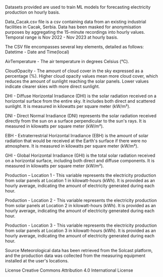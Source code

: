 Datasets provided are used to train ML models for forecasting electricity production on hourly basis.

Data_Cacak.csv file is a csv containing data from an existing industrial facilities in Cacak, Serbia. Data has been masked for anonymisation purposes by aggregating the 15-minute recordings into hourly values. Temporal range is Nov 2022 - Nov 2023 at hourly basis. 

The CSV file encompasses several key elements, detailed as follows:
Datetime - Date and Time(local)

AirTemperature - The air temperature in degrees Celsius (°C).

CloudOpacity - The amount of cloud cover in the sky expressed as a percentage (%). Higher cloud opacity values mean more cloud cover, which reduces the amount of sunlight reaching the solar panels. Lower values indicate clearer skies with more direct sunlight.

DHI - Diffuse Horizontal Irradiance (DHI) is the solar radiation received on a horizontal surface from the entire sky. It includes both direct and scattered sunlight. It is measured in kilowatts per square meter (kW/m²).

DNI - Direct Normal Irradiance (DNI) represents the solar radiation received directly from the sun on a surface perpendicular to the sun's rays. It is measured in kilowatts per square meter (kW/m²).

EBH - Extraterrestrial Horizontal Irradiance (EBH) is the amount of solar radiation that would be received at the Earth's surface if there were no atmosphere. It is measured in kilowatts per square meter (kW/m²).

GHI - Global Horizontal Irradiance (GHI) is the total solar radiation received on a horizontal surface, including both direct and diffuse components. It is measured in kilowatts per square meter (kW/m²).

Production – Location 1 - This variable represents the electricity production from solar panels at Location 1 in kilowatt-hours (kWh). It is provided as an hourly average, indicating the amount of electricity generated during each hour.

Production - Location 2 - This variable represents the electricity production from solar panels at Location 2 in kilowatt-hours (kWh). It is provided as an hourly average, indicating the amount of electricity generated during each hour.

Production - Location 3 - This variable represents the electricity production from solar panels at Location 3 in kilowatt-hours (kWh). It is provided as an hourly average, indicating the amount of electricity generated during each hour.

Source
Meteorological data has been retrieved from the Solcast platform, and the production data was collected from the measuring equipment installed at the user's locations.

License
Creative Commons Attribution 4.0 International License

